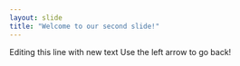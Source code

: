 ```yaml
---
layout: slide
title: "Welcome to our second slide!"
---
```

Editing this line with new text
Use the left arrow to go back!
